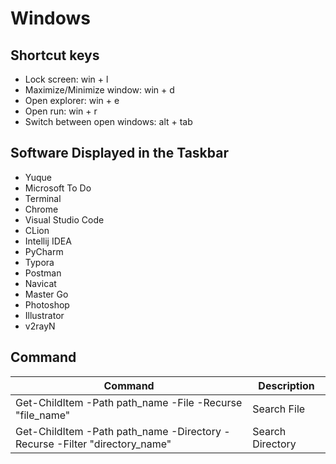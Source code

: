 # Windows

## Shortcut keys

*   Lock screen: win + l
*   Maximize/Minimize window: win + d
*   Open explorer: win + e
*   Open run: win + r
*   Switch between open windows: alt + tab

## Software Displayed in the Taskbar

*   Yuque
*   Microsoft To Do
*   Terminal
*   Chrome
*   Visual Studio Code
*   CLion
*   Intellij IDEA
*   PyCharm
*   Typora
*   Postman
*   Navicat
*   Master Go
*   Photoshop
*   Illustrator
*   v2rayN

## Command

| Command                                                                    | Description      |
| -------------------------------------------------------------------------- | ---------------- |
| Get-ChildItem -Path path_name -File -Recurse "file_name"                   | Search File      |
| Get-ChildItem -Path path_name -Directory -Recurse -Filter "directory_name" | Search Directory |
